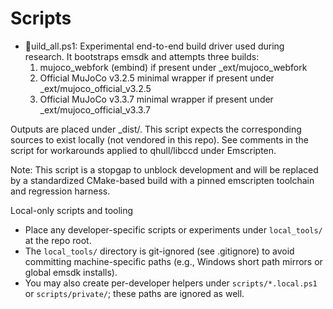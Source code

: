 # Scripts

- uild_all.ps1: Experimental end-to-end build driver used during research. It bootstraps emsdk and attempts three builds:
  1) mujoco_webfork (embind) if present under _ext/mujoco_webfork
  2) Official MuJoCo v3.2.5 minimal wrapper if present under _ext/mujoco_official_v3.2.5
  3) Official MuJoCo v3.3.7 minimal wrapper if present under _ext/mujoco_official_v3.3.7

Outputs are placed under _dist/. This script expects the corresponding sources to exist locally (not vendored in this repo). See comments in the script for workarounds applied to qhull/libccd under Emscripten.

Note: This script is a stopgap to unblock development and will be replaced by a standardized CMake-based build with a pinned emscripten toolchain and regression harness.

Local-only scripts and tooling
- Place any developer-specific scripts or experiments under `local_tools/` at the repo root.
- The `local_tools/` directory is git-ignored (see .gitignore) to avoid committing machine-specific paths (e.g., Windows short path mirrors or global emsdk installs).
- You may also create per-developer helpers under `scripts/*.local.ps1` or `scripts/private/`; these paths are ignored as well.


